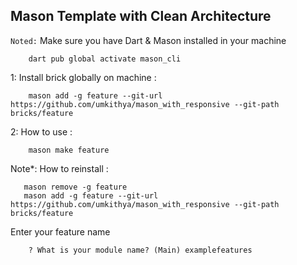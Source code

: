 ## Mason Template with Clean Architecture

`Noted:` Make sure you have Dart & Mason installed in your machine

```terminal
    dart pub global activate mason_cli
```

1: Install brick globally on machine :

```terminal
    mason add -g feature --git-url https://github.com/umkithya/mason_with_responsive --git-path bricks/feature
```
2: How to use :

```terminal
    mason make feature
```
Note*: How to reinstall :

```terminal
   mason remove -g feature
   mason add -g feature --git-url https://github.com/umkithya/mason_with_responsive --git-path bricks/feature   
```

Enter your feature name

```terminal
    ? What is your module name? (Main) examplefeatures
```
